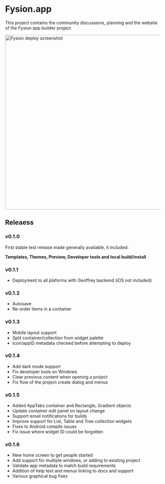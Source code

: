 # Fysion.app

This project contains the community discussions, planning and the website of the Fysion app builder project.

<img width="568" alt="Fysion deploy screenshot" src="https://github.com/user-attachments/assets/3bd68c5c-200b-48d8-a30e-2db4c10d7344">

## Releaess

### v0.1.0

First stable test release made generally available, it included:

**Templates, Themes, Preview, Developer tools and local build/install**

### v0.1.1

* Deployment to all plaforms with Geoffrey backend (iOS not included)

### v0.1.2

* Autosave
* Re-order items in a container

### v0.1.3

* Mobile layout support
* Split container/collection from widget palette
* Icon/appID metadata checked before attempting to deploy

### v0.1.4

* Add dark mode support
* Fix developer tools on Windows
* Clear previous content when opening a project
* Fix flow of the project create dialog and menus

### v0.1.5

* Added AppTabs container and Rectangle, Gradient objects
* Update container edit panel on layout change
* Support email notifications for builds
* Improve support for List, Table and Tree collection widgets
* Fixes to Android compile issues
* Fix issue where widget ID could be forgotten

### v0.1.6

* New home screen to get people started
* Add support for multiple windows, or adding to existing project
* Validate app metadata to match build requirements
* Addition of help text and menus linking to docs and support
* Various graphical bug fixes
